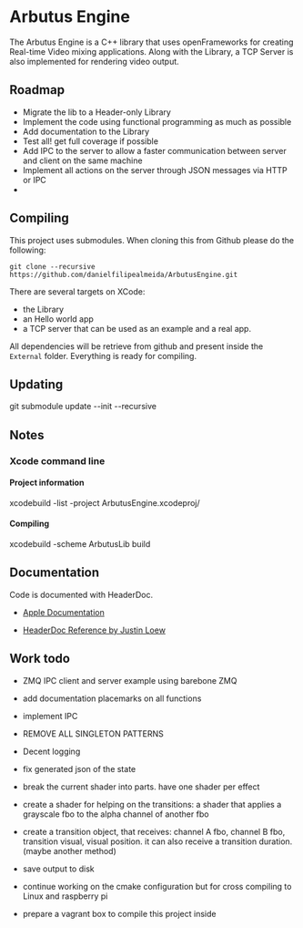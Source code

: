 # Arbutus Engine

The Arbutus Engine is a C++ library that uses openFrameworks for creating Real-time Video mixing applications.
Along with the Library, a TCP Server is also implemented for rendering video output.


## Roadmap

- Migrate the lib to a Header-only Library
- Implement the code using functional programming as much as possible
- Add documentation to the Library
- Test all! get full coverage if possible
- Add IPC to the server to allow a faster communication between server and client on the same machine
- Implement all actions on the server through JSON messages via HTTP or IPC
- 

## Compiling

This project uses submodules. When cloning this from Github please do the following:

    git clone --recursive https://github.com/danielfilipealmeida/ArbutusEngine.git
    
There are several targets on XCode:

* the Library
* an Hello world app
* a TCP server that can be used as an example and a real app.

All dependencies will be retrieve from github and present inside the `External`  folder. Everything is ready for compiling.

## Updating

git submodule update --init --recursive


## Notes

### Xcode command line

#### Project information

xcodebuild -list -project ArbutusEngine.xcodeproj/


#### Compiling

xcodebuild -scheme ArbutusLib build

## Documentation

Code is documented with HeaderDoc.

- [Apple Documentation](https://developer.apple.com/library/archive/documentation/DeveloperTools/Conceptual/HeaderDoc/)

- [HeaderDoc Reference by Justin Loew](http://www.cocoanutsdev.com/resources/headerdoc-reference-by-justin-loew)


## Work todo


- ZMQ IPC client and server example using barebone ZMQ
- add documentation placemarks on all functions
- implement IPC 
- REMOVE ALL SINGLETON PATTERNS
- Decent logging

- fix generated json of the state
- break the current shader into parts. have one shader per effect
- create a shader for helping on the transitions: a shader that applies a grayscale fbo to the alpha channel of another fbo
- create a transition object, that receives: channel A fbo, channel B fbo, transition visual, visual position. it can also receive a transition duration. (maybe another method)
- save output to disk
- continue working on the cmake configuration but for cross compiling to Linux and raspberry pi
- prepare a vagrant box to compile this project inside

